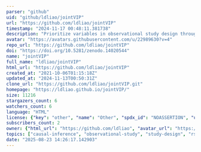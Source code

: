 ```yaml
---
parser: "github"
uid: "github/ldliao/jointVIP"
url: "https://github.com/ldliao/jointVIP"
timestamp: "2024-11-17 00:48:11.381738"
description: "Prioritize variables in observational study design through the joint variable importance plot; shiny app: https://ldliao.shinyapps.io/jointVIP/"
avatar: "https://avatars.githubusercontent.com/u/22989630?v=4"
repo_url: "https://github.com/ldliao/jointVIP"
doi: "https://doi.org/10.5281/zenodo.14020544"
name: "jointVIP"
full_name: "ldliao/jointVIP"
html_url: "https://github.com/ldliao/jointVIP"
created_at: "2021-10-06T01:15:18Z"
updated_at: "2024-11-13T00:50:31Z"
clone_url: "https://github.com/ldliao/jointVIP.git"
homepage: "https://ldliao.github.io/jointVIP/"
size: 11216
stargazers_count: 6
watchers_count: 6
language: "HTML"
license: {"key": "other", "name": "Other", "spdx_id": "NOASSERTION", "url": null, "node_id": "MDc6TGljZW5zZTA="}
subscribers_count: 2
owner: {"html_url": "https://github.com/ldliao", "avatar_url": "https://avatars.githubusercontent.com/u/22989630?v=4", "login": "ldliao", "type": "User"}
topics: ["causal-inference", "observational-study", "study-design", "rstats", "r"]
date: "2025-08-23 14:26:17.142903"
---
```

